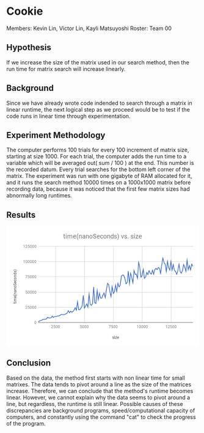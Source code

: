 # Cookie
Members: Kevin Lin, Victor Lin, Kayli Matsuyoshi 	Roster: Team 00

## Hypothesis
If we increase the size of the matrix used in our search method, then the run time for matrix search will increase linearly.

## Background
Since we have already wrote code indended to search through a matrix in linear runtime, the next logical step as we proceed would be to test if the code runs in linear time through experimentation. 

## Experiment Methodology
The computer performs 100 trials for every 100 increment of matrix size, starting at size 1000. For each trial, the computer adds the run time to a variable which will be averaged out( sum / 100 ) at the end. This number is the recorded datum.  Every trial searches for the bottom left corner of the matrix.
The experiment was run with one gigabyte of RAM allocated for it, and it runs the search method 10000 times on a 1000x1000 matrix before recording data, because it was noticed that the first few matrix sizes had abnormally long runtimes.

## Results
![dataGraph](chart.png)

## Conclusion
Based on the data, the method first starts with non linear time for small matrixes. The data tends to pivot around a line as the size of the matrices increase. Therefore, we can conclude that the method's runtime becomes linear. However, we cannot explain why the data seems to pivot around a line, but regardless, the runtime is still linear. Possible causes of these discrepancies are background programs, speed/computational capacity of computers, and constantly using the command "cat" to check the progress of the program. 
